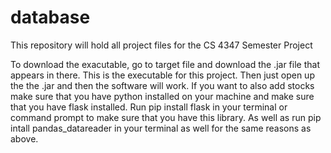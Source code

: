 # database

This repository will hold all project files for the CS 4347 Semester Project


To download the exacutable, go to target file and download the .jar file that appears in there. This is the executable for this project.
Then just open up the the .jar and then the software will work. If you want to also add stocks make sure that you have python installed on your
machine and make sure that you have flask installed. Run pip install flask in your terminal or command prompt to make sure that you have this library. 
As well as run pip intall pandas_datareader in your terminal as well for the same reasons as above.
